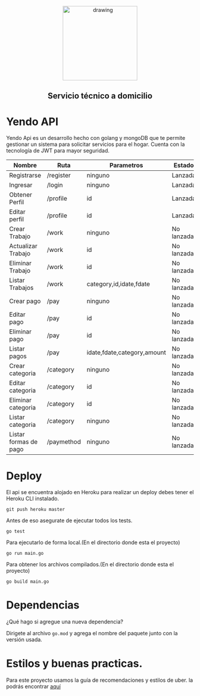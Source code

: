 <p align="center"><a href="https://petgram-front-carlosg.carlosgarcia97gr.now.sh/" target="_blank" rel="noopener noreferrer">
<img src="https://scontent.flim18-2.fna.fbcdn.net/v/t1.0-9/88060511_108312617440872_2803505826193473536_n.png?_nc_cat=100&_nc_sid=85a577&_nc_eui2=AeGrPWXWrXUWlRPxq5nx7zrSyTprspERJb7JOmuykRElvheDnQllD6WTAYgwSvQjyV6Wecifpct7rhVJLGTSxsSU&_nc_ohc=H64p2KWqeGwAX82hWAl&_nc_ht=scontent.flim18-2.fna&oh=bbc133be3fc34f1749ab0206c0d352a9&oe=5ED28441" alt="drawing" width="200"/></a></p>
<h2 align="center">Servicio técnico a domicilio</h2>

# Yendo API

Yendo Api es un desarrollo hecho con golang y mongoDB que te permite gestionar un sistema para solicitar servicios para el hogar. Cuenta con la tecnología de JWT para mayor seguridad.

| Nombre                | Ruta       | Parametros                  | Estado     | Protegida | Método |
| --------------------- | ---------- | --------------------------- | ---------- | --------- | ------ |
| Registrarse           | /register  | ninguno                     | Lanzada    | No        | POST   |
| Ingresar              | /login     | ninguno                     | Lanzada    | No        | POST   |
| Obtener Perfil        | /profile   | id                          | Lanzada    | Si        | GET    |
| Editar perfil         | /profile   | id                          | Lanzada    | Si        | PUT    |
| Crear Trabajo         | /work      | ninguno                     | No lanzada | Si        | POST   |
| Actualizar Trabajo    | /work      | id                          | No lanzada | Si        | PUT    |
| Eliminar Trabajo      | /work      | id                          | No lanzada | Si        | DELETE |
| Listar Trabajos       | /work      | category,id,idate,fdate     | No lanzada | Si        | GET    |
| Crear pago            | /pay       | ninguno                     | No lanzada | Si        | POST   |
| Editar pago           | /pay       | id                          | No lanzada | Si        | PUT    |
| Eliminar pago         | /pay       | id                          | No lanzada | Si        | DELETE |
| Listar pagos          | /pay       | idate,fdate,category,amount | No lanzada | Si        | GET    |
| Crear categoria       | /category  | ninguno                     | No lanzada | Si        | POST   |
| Editar categoria      | /category  | id                          | No lanzada | Si        | PUT    |
| Eliminar categoria    | /category  | id                          | No lanzada | Si        | DELETE |
| Listar categoria      | /category  | ninguno                     | No lanzada | Si        | GET    |
| Listar formas de pago | /paymethod | ninguno                     | No lanzada | Si        | GET    |

# Deploy

El api se encuentra alojado en Heroku para realizar un deploy debes tener el Heroku CLI instalado.

`git push heroku master`

Antes de eso asegurate de ejecutar todos los tests.

`go test`

Para ejecutarlo de forma local.(En el directorio donde esta el proyecto)

`go run main.go`

Para obtener los archivos compilados.(En el directorio donde esta el proyecto)

`go build main.go`

# Dependencias

¿Qué hago si agregue una nueva dependencia?

Dirigete al archivo `go.mod` y agrega el nombre del paquete junto con la versión usada.

# Estilos y buenas practicas.

Para este proyecto usamos la guía de recomendaciones y estilos de uber. la podrás encontrar <a href="https://github.com/friendsofgo/uber-go-guide-es">aquí</a>
